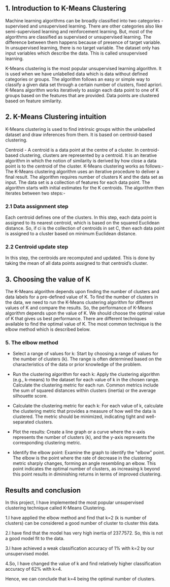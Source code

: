 ## 1. Introduction to K-Means Clustering

Machine learning algorithms can be broadly classified into two categories - supervised and unsupervised learning. There are other categories also like semi-supervised learning and reinforcement learning. But, most of the algorithms are classified as supervised or unsupervised learning. The difference between them happens because of presence of target variable. In unsupervised learning, there is no target variable. The dataset only has input variables which describe the data. This is called unsupervised learning.

K-Means clustering is the most popular unsupervised learning algorithm. It is used when we have unlabelled data which is data without defined categories or groups. The algorithm follows an easy or simple way to classify a given data set through a certain number of clusters, fixed apriori. K-Means algorithm works iteratively to assign each data point to one of K groups based on the features that are provided. Data points are clustered based on feature similarity.
## 2. K-Means Clustering intuition 

K-Means clustering is used to find intrinsic groups within the unlabelled dataset and draw inferences from them. It is based on centroid-based clustering.

Centroid - A centroid is a data point at the centre of a cluster. In centroid-based clustering, clusters are represented by a centroid. It is an iterative algorithm in which the notion of similarity is derived by how close a data point is to the centroid of the cluster. K-Means clustering works as follows:- The K-Means clustering algorithm uses an iterative procedure to deliver a final result. The algorithm requires number of clusters K and the data set as input. The data set is a collection of features for each data point. The algorithm starts with initial estimates for the K centroids. The algorithm then iterates between two steps:-
### 2.1 Data assignment step
Each centroid defines one of the clusters. In this step, each data point is assigned to its nearest centroid, which is based on the squared Euclidean distance. So, if ci is the collection of centroids in set C, then each data point is assigned to a cluster based on minimum Euclidean distance.

### 2.2 Centroid update step
In this step, the centroids are recomputed and updated. This is done by taking the mean of all data points assigned to that centroid’s cluster.
## 3. Choosing the value of K 


The K-Means algorithm depends upon finding the number of clusters and data labels for a pre-defined value of K. To find the number of clusters in the data, we need to run the K-Means clustering algorithm for different values of K and compare the results. So, the performance of K-Means algorithm depends upon the value of K. We should choose the optimal value of K that gives us best performance. There are different techniques available to find the optimal value of K. The most common technique is the elbow method which is described below.
### 5. The elbow method 
- Select a range of values for k: Start by choosing a range of values for the number of clusters (k). The range is often determined based on the characteristics of the data or prior knowledge of the problem.

- Run the clustering algorithm for each k: Apply the clustering algorithm (e.g., k-means) to the dataset for each value of k in the chosen range. Calculate the clustering metric for each run. Common metrics include the sum of squared distances within clusters (inertia) or the average silhouette score.

- Calculate the clustering metric for each k: For each value of k, calculate the clustering metric that provides a measure of how well the data is clustered. The metric should be minimized, indicating tight and well-separated clusters.

- Plot the results: Create a line graph or a curve where the x-axis represents the number of clusters (k), and the y-axis represents the corresponding clustering metric.

- Identify the elbow point: Examine the graph to identify the "elbow" point. The elbow is the point where the rate of decrease in the clustering metric sharply changes, forming an angle resembling an elbow. This point indicates the optimal number of clusters, as increasing k beyond this point results in diminishing returns in terms of improved clustering.
## Results and conclusion 


In this project, I have implemented the most popular unsupervised clustering technique called K-Means Clustering.

1.I have applied the elbow method and find that k=2 (k is number of clusters) can be considered a good number of cluster to cluster this data.

2.I have find that the model has very high inertia of 237.7572. So, this is not a good model fit to the data.

3.I have achieved a weak classification accuracy of 1% with k=2 by our unsupervised model.

4.So, I have changed the value of k and find relatively higher classification accuracy of 62% with k=4.

Hence, we can conclude that k=4 being the optimal number of clusters.

